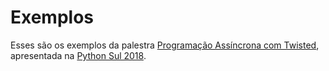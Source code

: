 # Exemplos 

Esses são os exemplos da palestra [Programação Assíncrona com Twisted](https://slides.com/tonnydourado/twisted/edit), 
apresentada na [Python Sul 2018](https://pythonsul.org/).

